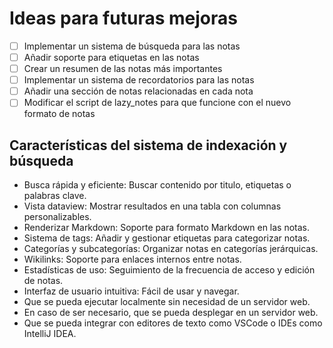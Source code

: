 # Ideas para futuras mejoras

- [ ] Implementar un sistema de búsqueda para las notas
- [ ] Añadir soporte para etiquetas en las notas
- [ ] Crear un resumen de las notas más importantes
- [ ] Implementar un sistema de recordatorios para las notas
- [ ] Añadir una sección de notas relacionadas en cada nota
- [ ] Modificar el script de lazy_notes para que funcione con el nuevo formato de notas

## Características del sistema de indexación y búsqueda

- Busca rápida y eficiente: Buscar contenido por titulo, etiquetas o palabras clave.
- Vista dataview: Mostrar resultados en una tabla con columnas personalizables.
- Renderizar Markdown: Soporte para formato Markdown en las notas.
- Sistema de tags: Añadir y gestionar etiquetas para categorizar notas.
- Categorías y subcategorías: Organizar notas en categorías jerárquicas.
- Wikilinks: Soporte para enlaces internos entre notas.
- Estadísticas de uso: Seguimiento de la frecuencia de acceso y edición de notas.
- Interfaz de usuario intuitiva: Fácil de usar y navegar.
- Que se pueda ejecutar localmente sin necesidad de un servidor web.
- En caso de ser necesario, que se pueda desplegar en un servidor web.
- Que se pueda integrar con editores de texto como VSCode o IDEs como IntelliJ IDEA.
